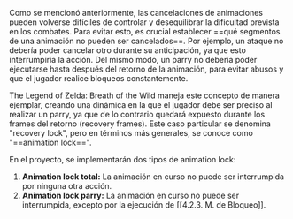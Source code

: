 
Como se mencionó anteriormente, las cancelaciones de animaciones pueden volverse difíciles de controlar y desequilibrar la dificultad prevista en los combates. Para evitar esto, es crucial establecer ==qué segmentos de una animación no pueden ser cancelados==. Por ejemplo, un ataque no debería poder cancelar otro durante su anticipación, ya que esto interrumpiría la acción. Del mismo modo, un parry no debería poder ejecutarse hasta después del retorno de la animación, para evitar abusos y que el jugador realice bloqueos constantemente.

The Legend of Zelda: Breath of the Wild maneja este concepto de manera ejemplar, creando una dinámica en la que el jugador debe ser preciso al realizar un parry, ya que de lo contrario quedará expuesto durante los frames del retorno (recovery frames). Este caso particular se denomina "recovery lock", pero en términos más generales, se conoce como "==animation lock==".

En el proyecto, se implementarán dos tipos de animation lock:

1. **Animation lock total:** La animación en curso no puede ser interrumpida por ninguna otra acción.
2. **Animation lock parry:** La animación en curso no puede ser interrumpida, excepto por la ejecución de [[4.2.3. M. de Bloqueo]].
